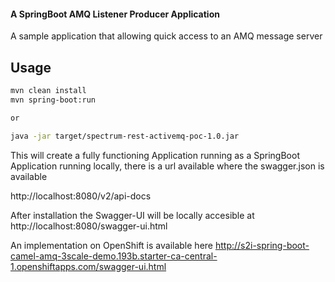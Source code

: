 #### A SpringBoot AMQ Listener Producer Application 

A sample application that allowing quick access to an AMQ message server

Usage
-----

```sh
mvn clean install
mvn spring-boot:run

or 

java -jar target/spectrum-rest-activemq-poc-1.0.jar
```
This will create a fully functioning Application running as a SpringBoot Application
running locally, there is a url available where the swagger.json is available

http://localhost:8080/v2/api-docs

After installation the Swagger-UI will be locally accesible at
http://localhost:8080/swagger-ui.html

An implementation on OpenShift is available here
http://s2i-spring-boot-camel-amq-3scale-demo.193b.starter-ca-central-1.openshiftapps.com/swagger-ui.html
